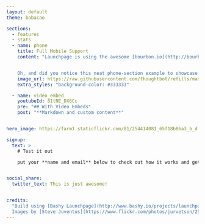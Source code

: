 ```yaml
---
layout: default
theme: babacao

sections:
  - features
  - stats
  - name: phone
    title: Full Mobile Support
    content: "Launchpage is using the awesome [bourbon.io](http://bourbon.io/) semantic styling framework from [thoughtbot](http://thoughtbot.com/) allowing us to have full mobile and responsive support build in. There is no more mobile than this.


    Oh, and did you notice this neat phone-section example to showcase your app? This comes for free with launchpage, too."
    image_url: https://raw.githubusercontent.com/thoughtbot/refills/master/source/images/cosmin_capitanu_screen.jpg
    extra_styles: "background-color: #333333"

  - name: video_embed
    youtubeId: 8ItNE_DX6Cc
    pre: "## With Video Embeds"
    post: "**Markdown and custom content**"


hero_image: https://farm1.staticflickr.com/81/254414081_65f18b86a3_b_d.jpg

signup:
  text: >
    # Test it out

    put your **name and email** below to check out how it works and get your social sharing links!


social_share:
  twitter_text: This is just awesome!


credits:
  "Build using [Bashy Launchpage](http://www.bashy.io/projects/launchpage) – an OpenSource, freely hosted Launchpage Project for you.[Fork it now](https://github.com/bashyHQ/launchpage/) to build your own.
  Images by [Steve Juventus](https://www.flickr.com/photos/jurvetson/254414081/) and [Tom Hilton](https://www.flickr.com/photos/tomhilton/16224193869/)."
---
```

